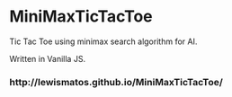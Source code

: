 # MiniMaxTicTacToe
Tic Tac Toe using minimax search algorithm for AI.

Written in Vanilla JS.

<h3>http://lewismatos.github.io/MiniMaxTicTacToe/</h3>
